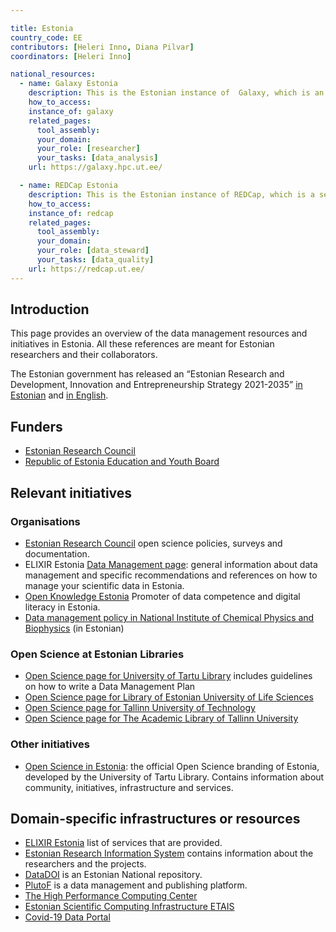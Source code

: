 ```yaml
---

title: Estonia
country_code: EE
contributors: [Heleri Inno, Diana Pilvar]
coordinators: [Heleri Inno]

national_resources:
  - name: Galaxy Estonia
    description: This is the Estonian instance of  Galaxy, which is an open source, web-based platform for data intensive biomedical research.
    how_to_access:
    instance_of: galaxy
    related_pages:
      tool_assembly:
      your_domain:
      your_role: [researcher]
      your_tasks: [data_analysis]
    url: https://galaxy.hpc.ut.ee/

  - name: REDCap Estonia
    description: This is the Estonian instance of REDCap, which is a secure web platform for building and managing online databases and surveys.
    how_to_access:
    instance_of: redcap
    related_pages:
      tool_assembly:
      your_domain:
      your_role: [data_steward]
      your_tasks: [data_quality]
    url: https://redcap.ut.ee/
---
```


## Introduction

This page provides an overview of the data management resources and initiatives in Estonia. All these references are meant for Estonian researchers and their collaborators.

The Estonian government has released an “Estonian Research and Development, Innovation and Entrepreneurship Strategy 2021-2035” [in Estonian](https://www.hm.ee/korgharidus-ja-teadus/teadus-ja-arendustegevus/taie-arengukava-2021-2035) and [in English](https://www.hm.ee/en/ministry/ministry/strategic-planning-2021-2035#rdie).

## Funders

* [Estonian Research Council](https://www.etag.ee/en/)
* [Republic of Estonia Education and Youth Board](https://harno.ee/en)

## Relevant initiatives
<!--- Ethical and legal regulations in the country, committees, etc.; we mostly don't have these, we will add different organisations dealing with data management in Estonia --->

### Organisations

* [Estonian Research Council](https://etag.ee/en/activities/open-science/) open science policies, surveys and documentation.
* ELIXIR Estonia [Data Management page](https://elixir.ut.ee/data_management/introduction/): general information about data management and specific recommendations and references on how to manage your scientific data in Estonia.
* [Open Knowledge Estonia](https://okee.ee/andmeklubi/) Promoter of data competence and digital literacy in Estonia.
* [Data management policy in National Institute of Chemical Physics and Biophysics](https://kbfi.ee/wp-content/uploads/2024/08/KBFI-andmehalduse-poliitika_2020.pdf) (in Estonian)

### Open Science at Estonian Libraries

* [Open Science page for University of Tartu Library](https://utlib.ut.ee/en/content/open-science) includes guidelines on how to write a Data Management Plan
* [Open Science page for Library of Estonian University of Life Sciences](https://library.emu.ee/en/research/open-science/)
* [Open Science page for Tallinn University of Technology](https://taltech.ee/en/library/open-science)
* [Open Science page for The Academic Library of Tallinn University](https://www.tlulib.ee/en/research/open-science/open-access/)


### Other initiatives
* [Open Science in Estonia](https://www.avatudteadus.ee/en/home/): the official Open Science branding of Estonia, developed by the University of Tartu Library. Contains information about community, initiatives, infrastructure and services.


## Domain-specific infrastructures or resources

* [ELIXIR Estonia](https://elixir.ut.ee/services) list of services that are provided.
* [Estonian Research Information System](https://www.etis.ee/) contains information about the researchers and the projects.
* [DataDOI](https://datadoi.ee/) is an Estonian National repository.
* [PlutoF](https://plutof.ut.ee/) is a data management and publishing platform.
* [The High Performance Computing Center](https://hpc.ut.ee/)
* [Estonian Scientific Computing Infrastructure ETAIS](https://etais.ee/)
* [Covid-19 Data Portal](https://covid19dataportal.ee/en/about/)
